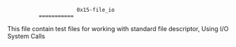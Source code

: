                           0x15-file_io
			  ===========
This file contain test files for working with standard file descriptor,
Using I/O System Calls


